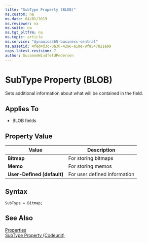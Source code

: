 ```yaml
---
title: "SubType Property (BLOB)"
ms.custom: na
ms.date: 04/01/2019
ms.reviewer: na
ms.suite: na
ms.tgt_pltfrm: na
ms.topic: article
ms.service: "dynamics365-business-central"
ms.assetid: 4fed4d3c-0a30-4296-a10e-9f9547821e99
caps.latest.revision: 7
author: SusanneWindfeldPedersen
---
```


# SubType Property (BLOB)
Sets additional information about what will be contained in the field.  
  
## Applies To  
- BLOB fields  
  
## Property Value  
  
|**Value**                 |**Description**|  
|--------------------------|---------------|  
|**Bitmap**                |For storing bitmaps|  
|**Memo**                  |For storing memos|  
|**User-Defined (default)**|For user defined information|  
 
## Syntax
```
SubType = Bitmap;
```

## See Also  
[Properties](devenv-properties.md)   
[SubType Property (Codeunit)](devenv-subtype-codeunit-property.md)   